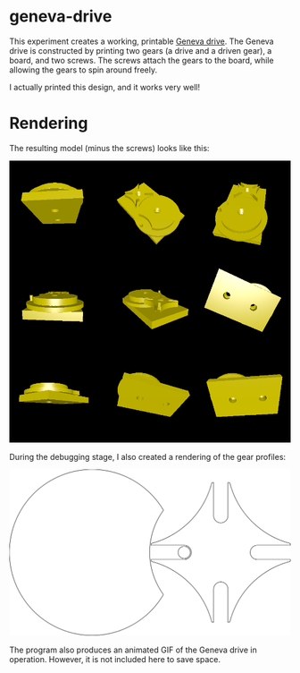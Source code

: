 # geneva-drive

This experiment creates a working, printable [Geneva drive](https://en.wikipedia.org/wiki/Geneva_drive). The Geneva drive is constructed by printing two gears (a drive and a driven gear), a board, and two screws. The screws attach the gears to the board, while allowing the gears to spin around freely.

I actually printed this design, and it works very well!

# Rendering

The resulting model (minus the screws) looks like this:

![Rendering of the models put together](rendering.png)

During the debugging stage, I also created a rendering of the gear profiles:

![Rendering of the profiles](rendering_profiles.svg)

The program also produces an animated GIF of the Geneva drive in operation. However, it is not included here to save space.
